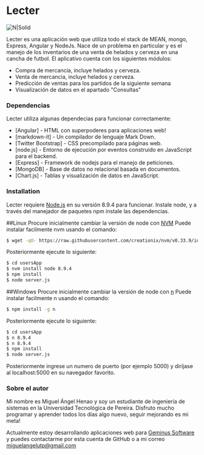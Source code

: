 # Lecter

![N|Solid](https://meanstacktips.files.wordpress.com/2015/09/cropped-mean-stack-logo1.jpg)

Lecter es una aplicación web que utiliza todo el stack de MEAN, mongo, Express, Angular y NodeJs.
Nace de un problema en particular y es el manejo de los inventarios de una venta de helados y cerveza en una cancha de futbol. 
El aplicativo cuenta con los siguientes módulos:

  - Compra de mercancia, incluye helados y cerveza.
  - Venta de mercancia, incluye helados y cerveza.
  - Predicción de ventas para los partidos de la siguiente semana
  - Visualización de datos en el apartado "Consultas"

### Dependencias

Lecter utiliza algunas dependecias para funcionar correctamente:

* [Angular] - HTML con superpoderes para aplicaciones web!
* [markdown-it] - Un compilador de lenguaje Mark Down.
* [Twitter Bootstrap] - CSS precompilado para páginas web.
* [node.js] - Entorno de ejecución por eventos construido en JavaScript para el backend.
* [Express] - Framework de nodejs para el manejo de peticiones.
* [MongoDB] - Base de datos no relacional basada en documentos.
* [Chart.js] - Tablas y visualización de datos en JavaScript.

### Installation

Lecter requiere [Node.js](https://nodejs.org/) en su versión 8.9.4 para funcionar.
Instale node, y a través del manejador de paquetes npm instale las dependencias.

##Linux
Procure inicialmente cambiar la versión de node con [NVM](https://github.com/creationix/nvm) 
Puede instalar facilmente nvm usando el comando: 
```sh
$ wget -qO- https://raw.githubusercontent.com/creationix/nvm/v0.33.9/install.sh | bash
```
Posteriormente ejecute lo siguiente:

```sh
$ cd usersApp
$ nvm install node 8.9.4
$ npm install
$ node server.js
```

##Windows
Procure inicialmente cambiar la versión de node con [n](https://github.com/tj/n) 
Puede instalar facilmente n usando el comando: 
```sh
$ npm install -g n
```
Posteriormente ejecute lo siguiente:

```sh
$ cd usersApp
$ n 8.9.4
$ n 8.9.4
$ npm install
$ node server.js
```

Posteriormente ingrese un numero de puerto (por ejemplo 5000) y diríjase al localhost:5000 en su navegador favorito.

### Sobre el autor

Mi nombre es Miguel Ángel Henao y soy un estudiante de ingeniería de sistemas en la Universidad Tecnológica de Pereira.
Disfruto mucho programar y aprender todos los días algo nuevo, seguir mejorando es mi meta!

Actualmente estoy desarrollando aplicaciones web para [Geminus Software](http://www.geminus.com.co/) y puedes contactarme por esta cuenta de GitHub o a mi correo miguelangelutp@gmail.com

